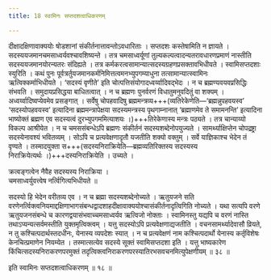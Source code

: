 ```yaml
---
title: 18 स्वामिनः सप्तदशत्वाधिकरणम्

---
```


दीक्षादक्षिणावाक्ययोः षोडशानां संकीर्तनात्तावन्तोऽवधारिताः । सप्तदशः कस्तेषामिति न ज्ञायते । सदस्ययजमानचमसाध्वर्यवश्चावशिष्यन्ते । तत्र चमसाध्वर्यूणां तुल्यकल्पत्वादन्यतरावधारणप्रमाणं नास्तीति सदस्ययजमानयोरन्यतरः संदिह्यते । तत्र कर्मकरत्वसामान्यात्सदस्यग्रहणप्रसक्तावभिधीयते । स्वामिसप्तदशाः स्युरिति । कथं पुनः पूर्वत्रर्तुयजमानकर्मनिमित्तत्वमनभ्युपगम्याधुना तत्सामान्यात्स्वामिनः ऋत्विक्कर्माभिधीयते । ‘सदस्यं वृणीते’ इति चोत्पत्तिसंयोगादध्वर्य्वादिवद्भेदः । न च ब्रह्मण्यवयवप्रसिद्धिः संभवति । समुदायप्रसिद्धया बाधितत्वात् । न च ब्रह्मणः पुनर्वरणं विधातुमनुवदितुं वा शक्यम् । अध्वर्य्वादिष्वप्येवमेव प्रसङ्गात् । सर्वेषु चोपहवादिषु ब्रह्ममन्त्रव्य+++(व्यतिरेकेणेति—‘ब्रह्मन्नुपहवयस्व’ ‘सदस्योपहवयस्व’ इत्यादिना ब्रह्ममन्त्रापेक्षया सदस्यमन्त्रस्य पृथगाम्नानात् ‘ब्रह्माणमेव ते समामनन्ति’ इत्यादिना भाष्योक्तं ब्रह्मण एव सदस्यत्वं दुरभ्युपगममित्याशयः ।)+++तिरेकेणास्य मन्त्रः पठ्यते । तत्र चान्याय्यो विकल्प आश्रीयेत । न च चमससंबन्धेऽपि ब्रह्मणः संकीर्तनं सदस्यशब्देनोपयुज्यते । सामर्थ्याक्षिप्तेन चोपद्रष्ट्रा सदस्येनावश्यं भवितव्यम् । सोऽपि च प्रत्यवेक्षणादृतौ यजतीति शक्यो वक्तुम् । सर्वे याज्ञिकाश्च भेदेन तं वृण्वते । तस्मादयुक्ता स+++(सदस्यनिराक्रियेति—ब्रह्मव्यतिरिक्तस्य सदस्यस्य निराक्रियेत्यर्थः ।)+++दस्यनिराक्रियेति । उच्यते ।

क्रत्वङ्गत्वेन नैवैह सदस्यस्य निराक्रिया ।  
चमसाध्वर्युवत्त्वेष नर्त्विगित्यभिधीयते ॥  


सदस्यो हि भेदेन वरीतव्य एव । न च ब्रह्मा सदस्यशब्देनोच्यते । ऋतुयजने सति वरणेनर्त्विक्त्वनियमाद्दक्षिणाभागसंबन्धद्वादशाहदीक्षावाक्ययोश्चासंकीर्तनादृत्विगिति नोच्यते । यथा सत्यपि वरणे ऋतुयजनसंबन्धे च कारणद्वयासंभवाच्चमसाध्वर्यव ऋत्विजो नोक्ताः । स्वामिनस्तु यद्यपि च वरणं नास्ति तथाऽप्यन्यत्सर्वमस्तीति युक्तमृत्विक्त्वम् । यत्तु सदस्योऽपि प्रत्यवेक्षणाद्यजतीति । वचनसामर्थ्यादेवासौ व्रियते, न तु कश्चित्पदार्थस्तदधीनः, येनास्य व्यपदेशः स्यात् । न च प्रत्यवेक्षणं नाम कश्चित्पदार्थो येनास्य कर्तृविशेषः केनचित्प्रमाणेन नियम्येत । तस्मात्सत्येव सदस्ये सूक्तं स्वामिसप्तदशा इति । यत्तु भाष्यकारेण किंचित्सदस्यनिराकरणपरमुक्तं तदृत्विक्त्वनिराकरणपरस्यातिरभसवचनमित्युपेक्षणीयम् ॥ ३८ ॥

इति स्वामिनः सप्तदशत्वाधिकरणम् ॥ १८ ॥
